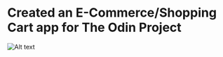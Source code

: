 # Created an E-Commerce/Shopping Cart app for The Odin Project
![Alt text](./ww.gif?raw=true "Where's Waldo application gif")
